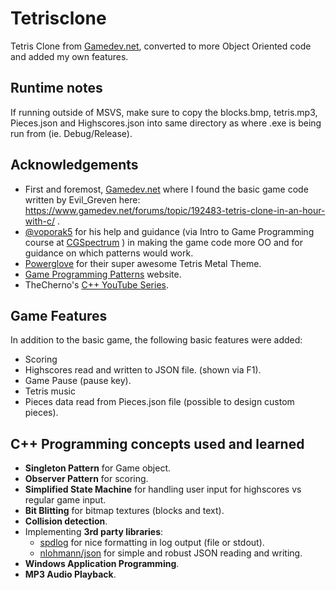 # Tetrisclone
Tetris Clone from [Gamedev.net](https://www.gamedev.net), converted to more Object Oriented code and added my own features.

## Runtime notes
If running outside of MSVS, make sure to copy the blocks.bmp, tetris.mp3, Pieces.json and Highscores.json into same directory as where .exe is being run from (ie. Debug/Release).

## Acknowledgements
* First and foremost, [Gamedev.net](https://www.gamedev.net) where I found the basic game code written by Evil_Greven here: https://www.gamedev.net/forums/topic/192483-tetris-clone-in-an-hour-with-c/ .
* [@voporak5](https://github.com/voporak5) for his help and guidance (via Intro to Game Programming course at [CGSpectrum](https://cgspectrum.com) ) in making the game code more OO and for guidance on which patterns would work.
* [Powerglove](https://www.powergloveband.com/) for their super awesome Tetris Metal Theme.
* [Game Programming Patterns](http://gameprogrammingpatterns.com/) website.
* TheCherno's [C++ YouTube Series](https://www.youtube.com/playlist?list=PLlrATfBNZ98dudnM48yfGUldqGD0S4FFb).

## Game Features
In addition to the basic game, the following basic features were added:
* Scoring
* Highscores read and written to JSON file. (shown via F1).
* Game Pause (pause key).
* Tetris music 
* Pieces data read from Pieces.json file (possible to design custom pieces).

## C++ Programming concepts used and learned
* __Singleton Pattern__ for Game object.
* __Observer Pattern__ for scoring.
* __Simplified State Machine__ for handling user input for highscores vs regular game input.
* __Bit Blitting__ for bitmap textures (blocks and text).
* __Collision detection__.
* Implementing __3rd party libraries__:
  * [spdlog](https://github.com/gabime/spdlog) for nice formatting in log output (file or stdout).
  * [nlohmann/json](https://github.com/nlohmann/json) for simple and robust JSON reading and writing.
 * __Windows Application Programming__.
 * __MP3 Audio Playback__.



